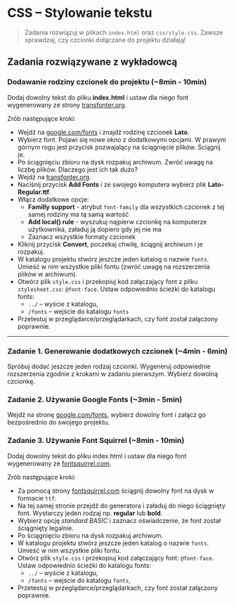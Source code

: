 # CSS &ndash; Stylowanie tekstu

> Zadania rozwiązuj w plikach ```index.html``` oraz ```css/style.css```. Zawsze sprawdzaj, czy czcionki dołączane do projektu działają!

## Zadania rozwiązywane z wykładowcą

### Dodawanie rodziny czcionek do projektu (~8min - 10min)
Dodaj dowolny tekst do pliku **index.html** i ustaw dla niego font wygenerowany ze strony  [transfonter.org](http://transfonter.org/).

Zrób następujące kroki:
*  Wejdź na [google.com/fonts](https://www.google.com/fonts) i znajdź rodzinę czcionek **Lato**.
*  Wybierz font. Pojawi się nowe okno z dodatkowymi opcjami. W prawym górnym rogu jest przycisk pozwajalący na ściągnięcie plików. Ściągnij je.
*  Po ściągnięciu zbioru na dysk rozpakuj archiwum. Zwróć uwagę na liczbę plików. Dlaczego jest ich tak dużo?
*  Wejdź na [transfonter.org](http://transfonter.org/).
*  Naciśnij przycisk **Add Fonts** i ze swojego komputera wybierz plik **Lato-Regular.ttf**.
*  Włącz dodatkowe opcje:
	* **Familly support** - atrybut ```font-family``` dla wszystkich czcionek z tej samej rodziny ma tą samą wartość
	* **Add local() rule** - wyszukuj najpierw czcionkę na komputerze użytkownika, załaduj ją dopiero gdy jej nie ma
	* Zaznacz wszystkie formaty czcionek
*  Kliknij przycisk **Convert**, poczekaj chwilę, ściągnij archiwum i je rozpakuj.
* W katalogu projektu stwórz jeszcze jeden katalog o nazwie ```fonts```. Umieść w nim wszystkie pliki fontu (zwróć uwagę na rozszerzenia plików w archiwum).
* Otwórz plik ```style.css``` i  przekopiuj kod załączający font z pliku ```stylesheet.css```: ```@font-face```. Ustaw odpowiednio ścieżki do katalogu fonts:
	* ```../``` &ndash; wyście z katalogu,  
	* ```/fonts``` &ndash; wejście do katalogu ```fonts```
* Przetestuj w przeglądarce/przeglądarkach, czy font został załączony poprawnie.

-------------------------------------------------------------------------------

### Zadanie 1. Generowanie dodatkowych czcionek (~4min - 6min)
Spróbuj dodać jeszcze jeden rodzaj czcionki. Wygeneruj odpowiednie rozszerzenia zgodnie z krokami w zadaniu pierwszym. Wybierz dowolną czcionkę.


### Zadanie 2. Używanie Google Fonts (~3min - 5min)
 Wejdź na stronę [google.com/fonts](https://www.google.com/fonts), wybierz dowolny font i załącz go bezpośrednio do swojego projektu.

### Zadanie 3. Używanie Font Squirrel (~8min - 10min)

Dodaj dowolny tekst do pliku index.html i ustaw dla niego font wygenerowany ze [fontsquirrel.com](http://www.fontsquirrel.com/).

 Zrób następujące kroki:
 * Za pomocą strony [fontsquirrel.com](http://www.fontsquirrel.com/) ściągnij dowolny font na dysk w formacie ```ttf```.
 * Na tej samej stronie przejdź do generatora i załaduj do niego ściągnięty font. Wystarczy jeden rodzaj np. **regular** lub **bold**.
 * Wybierz opcję *standard BASIC* i zaznacz oświadczenie, że font został ściągnięty legalnie.
 * Po ściągnięciu zbioru na dysk rozpakuj archiwum.
 * W katalogu projektu stwórz jeszcze jeden katalog o nazwie ```fonts```. Umieść w nim wszystkie pliki fontu.
 * Otwórz plik ```style.css``` i  przekopiuj kod załączający font: ```@font-face```. Ustaw odpowiednio ścieżki do katalogu fonts:
 	* ```../``` &ndash; wyście z katalogu,  
 	* ```/fonts``` &ndash; wejście do katalogu ```fonts```,  
 *	Przetestuj w przeglądarce/przeglądarkach, czy font został załączony poprawnie.
